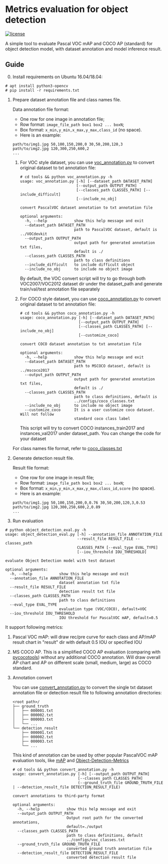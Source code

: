 # Metrics evaluation for object detection

[![license](https://img.shields.io/github/license/mashape/apistatus.svg)](LICENSE)

A simple tool to evaluate Pascal VOC mAP and COCO AP (standard) for object detection model, with dataset annotation and model inference result.

## Guide

0. Install requirements on Ubuntu 16.04/18.04:

```
# apt install python3-opencv
# pip install -r requirements.txt
```

1. Prepare dataset annotation file and class names file.

    Data annotation file format:
    * One row for one image in annotation file;
    * Row format: `image_file_path box1 box2 ... boxN`;
    * Box format: `x_min,y_min,x_max,y_max,class_id` (no space).
    * Here is an example:
    ```
    path/to/img1.jpg 50,100,150,200,0 30,50,200,120,3
    path/to/img2.jpg 120,300,250,600,2
    ...
    ```
    1. For VOC style dataset, you can use [voc_annotation.py](https://github.com/david8862/Object-Detection-Evaluation/blob/master/tools/voc_annotation.py) to convert original dataset to txt annotation file:
       ```
       # cd tools && python voc_annotation.py -h
       usage: voc_annotation.py [-h] [--dataset_path DATASET_PATH]
                                [--output_path OUTPUT_PATH]
                                [--classes_path CLASSES_PATH] [--include_difficult]
                                [--include_no_obj]

       convert PascalVOC dataset annotation to txt annotation file

       optional arguments:
         -h, --help            show this help message and exit
         --dataset_path DATASET_PATH
                               path to PascalVOC dataset, default is ../VOCdevkit
         --output_path OUTPUT_PATH
                               output path for generated annotation txt files,
                               default is ./
         --classes_path CLASSES_PATH
                               path to class definitions
         --include_difficult   to include difficult object
         --include_no_obj      to include no object image
       ```
       By default, the VOC convert script will try to go through both VOC2007/VOC2012 dataset dir under the dataset_path and generate train/val/test annotation file separately


    2. For COCO style dataset, you can use [coco_annotation.py](https://github.com/david8862/Object-Detection-Evaluation/blob/master/tools/coco_annotation.py) to convert original dataset to txt annotation file:
       ```
       # cd tools && python coco_annotation.py -h
       usage: coco_annotation.py [-h] [--dataset_path DATASET_PATH]
                                 [--output_path OUTPUT_PATH]
                                 [--classes_path CLASSES_PATH] [--include_no_obj]
                                 [--customize_coco]

       convert COCO dataset annotation to txt annotation file

       optional arguments:
         -h, --help            show this help message and exit
         --dataset_path DATASET_PATH
                               path to MSCOCO dataset, default is ../mscoco2017
         --output_path OUTPUT_PATH
                               output path for generated annotation txt files,
                               default is ./
         --classes_path CLASSES_PATH
                               path to class definitions, default is
                               ../configs/coco_classes.txt
         --include_no_obj      to include no object image
         --customize_coco      It is a user customize coco dataset. Will not follow
                               standard coco class label
       ```
       This script will try to convert COCO instances_train2017 and instances_val2017 under dataset_path. You can change the code for your dataset

   For class names file format, refer to  [coco_classes.txt](https://github.com/david8862/Object-Detection-Evaluation/blob/master/configs/coco_classes.txt)

2. Generate detection result file.

    Result file format:
    * One row for one image in result file;
    * Row format: `image_file_path box1 box2 ... boxN`;
    * Box format: `x_min,y_min,x_max,y_max,class_id,score` (no space).
    * Here is an example:
    ```
    path/to/img1.jpg 50,100,150,200,0,0.76 30,50,200,120,3,0.53
    path/to/img2.jpg 120,300,250,600,2,0.89
    ...
    ```

3. Run evaluation

```
# python object_detection_eval.py -h
usage: object_detection_eval.py [-h] --annotation_file ANNOTATION_FILE
                                --result_file RESULT_FILE --classes_path
                                CLASSES_PATH [--eval_type EVAL_TYPE]
                                [--iou_threshold IOU_THRESHOLD]

evaluate Object Detection model with test dataset

optional arguments:
  -h, --help            show this help message and exit
  --annotation_file ANNOTATION_FILE
                        dataset annotation txt file
  --result_file RESULT_FILE
                        detection result txt file
  --classes_path CLASSES_PATH
                        path to class definitions
  --eval_type EVAL_TYPE
                        evaluation type (VOC/COCO), default=VOC
  --iou_threshold IOU_THRESHOLD
                        IOU threshold for PascalVOC mAP, default=0.5
```

It support following metrics:

1. Pascal VOC mAP: will draw rec/pre curve for each class and AP/mAP result chart in "result" dir with default 0.5 IOU or specified IOU

2. MS COCO AP. This is a simplified COCO AP evaluation (comparing with [pycocotools](https://github.com/cocodataset/cocoapi/tree/master/PythonAPI/pycocotools)) without any additional COCO annotation. Will draw overall AP chart and AP on different scale (small, medium, large) as COCO standard.


4. Annotation convert

    You can use [convert_annotation.py](https://github.com/david8862/Object-Detection-Evaluation/blob/master/tools/convert_annotation.py) to convert the single txt dataset annotation file or detection result file to following annotation directories:

    ```
    <root path>/
    ├── ground_truth
    │   ├── 000001.txt
    │   ├── 000002.txt
    │   ├── 000003.txt
    │   └── ...
    └── detection_result
        ├── 000001.txt
        ├── 000002.txt
        ├── 000003.txt
        └── ...
    ```

    This kind of annotation can be used by other popular PascalVOC mAP evaluation tools, like [mAP](https://github.com/Cartucho/mAP) and [Object-Detection-Metrics](https://github.com/rafaelpadilla/Object-Detection-Metrics)

    ```
    # cd tools && python convert_annotation.py -h
    usage: convert_annotation.py [-h] [--output_path OUTPUT_PATH]
                                 [--classes_path CLASSES_PATH]
                                 (--ground_truth_file GROUND_TRUTH_FILE | --detection_result_file DETECTION_RESULT_FILE)

    convert annotations to third-party format

    optional arguments:
      -h, --help            show this help message and exit
      --output_path OUTPUT_PATH
                            Output root path for the converted annotations,
                            default=./output
      --classes_path CLASSES_PATH
                            path to class definitions, default
                            ../configs/voc_classes.txt
      --ground_truth_file GROUND_TRUTH_FILE
                            converted ground truth annotation file
      --detection_result_file DETECTION_RESULT_FILE
                            converted detection result file
    ```
